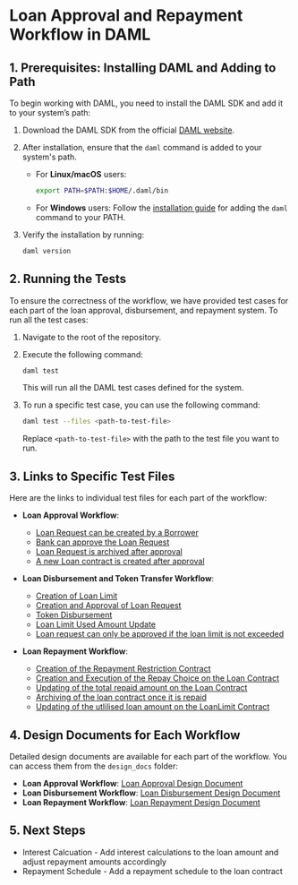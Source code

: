 
# Loan Approval and Repayment Workflow in DAML

## 1. Prerequisites: Installing DAML and Adding to Path

To begin working with DAML, you need to install the DAML SDK and add it to your system’s path:

1. Download the DAML SDK from the official [DAML website](https://docs.daml.com/getting-started/installation.html).
2. After installation, ensure that the `daml` command is added to your system's path.
    - For **Linux/macOS** users:
      ```bash
      export PATH=$PATH:$HOME/.daml/bin
      ```
    - For **Windows** users:
      Follow the [installation guide](https://docs.daml.com/getting-started/installation.html#adding-daml-to-your-path) for adding the `daml` command to your PATH.

3. Verify the installation by running:
   ```bash
   daml version
   ```

## 2. Running the Tests

To ensure the correctness of the workflow, we have provided test cases for each part of the loan approval, disbursement, and repayment system. To run all the test cases:

1. Navigate to the root of the repository.
2. Execute the following command:
   ```bash
   daml test
   ```
    This will run all the DAML test cases defined for the system.

3. To run a specific test case, you can use the following command:
   ```bash
   daml test --files <path-to-test-file>
   ```
   Replace `<path-to-test-file>` with the path to the test file you want to run.

## 3. Links to Specific Test Files

Here are the links to individual test files for each part of the workflow:

- **Loan Approval Workflow**:
  - [Loan Request can be created by a Borrower](./daml/1_loan_approval_workflow/Test/LoanApprovalTest.daml)
  - [Bank can approve the Loan Request](./daml/1_loan_approval_workflow/Test/LoanApprovalTest.daml)
  - [Loan Request is archived after approval](./daml/1_loan_approval_workflow/Test/LoanApprovalTest.daml)
  - [A new Loan contract is created after approval](./daml/1_loan_approval_workflow/Test/LoanApprovalTest.daml)
  
- **Loan Disbursement and Token Transfer Workflow**:
  - [Creation  of Loan Limit](./daml/2_token_disbursement_and_loan_limit/Test/LoanLimitTest.daml)
  - [Creation and Approval of Loan Request](./daml/2_token_disbursement_and_loan_limit/Test/LoanRequestTest.daml)
  - [Token Disbursement](./daml/2_token_disbursement_and_loan_limit/Test/LoanDisbursementTest.daml)
  - [Loan Limit Used Amount Update](./daml/2_token_disbursement_and_loan_limit/Test/LoanLimitUpdateTest.daml)
  - [Loan request can only be approved if the loan limit is not exceeded](./daml/2_token_disbursement_and_loan_limit/Test/LoanLimitExceededTest.daml)
  
- **Loan Repayment Workflow**:
  - [Creation of the Repayment Restriction Contract](./daml/3_loan_repayment_workflow/Test/RepaymentRestrictionTest.daml)
  - [Creation and Execution of the Repay Choice on the Loan Contract](./daml/3_loan_repayment_workflow/Test/LoanRepaymentTest.daml)
  - [Updating of the total repaid amount on the Loan Contract](./daml/3_loan_repayment_workflow/Test/LoanRepaymentTest.daml)
  - [Archiving of the loan contract once it is repaid](./daml/3_loan_repayment_workflow/Test/LoanRepaymentTest.daml)
  - [Updating of the utlilised loan amount on the LoanLimit Contract](./daml/3_loan_repayment_workflow/Test/LoanRepaymentTest.daml)

## 4. Design Documents for Each Workflow

Detailed design documents are available for each part of the workflow. You can access them from the `design_docs` folder:

- **Loan Approval Workflow**: [Loan Approval Design Document](./design_docs/1_loan_approval_flow.md)
- **Loan Disbursement Workflow**: [Loan Disbursement Design Document](./design_docs/2_token_disbursement_and_loan_limit.md)
- **Loan Repayment Workflow**: [Loan Repayment Design Document](./design_docs/3_loan_repayment_workflow.md)

## 5. Next Steps

- Interest Calcuation - Add interest calculations to the loan amount and adjust repayment amounts accordingly
- Repayment Schedule - Add a repayment schedule to the loan contract